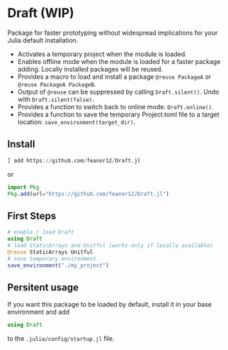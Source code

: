 # Draft (WIP)

Package for faster prototyping without widespread implications for your Julia default installation. 

* Activates a temporary project when the module is loaded.
* Enables offline mode when the module is loaded for a faster package adding. Locally installed packages will be reused.
* Provides a macro to ĺoad and install a package `@reuse PackageA` or `@reuse PackageA PackageB`.
* Output of `@reuse` can be suppressed by calling `Draft.silent()`. Undo with `Draft.silent(false)`.
* Provides a function to switch back to online mode: `Draft.online()`.
* Provides a function to save the temporary Project.toml file to a target location: `save_environment(target_dir)`.

## Install

```julia
] add https://github.com/feanor12/Draft.jl
```
or
```julia
import Pkg
Pkg.add(url="https://github.com/feanor12/Draft.jl")
```

## First Steps

``` julia
# enable / load Draft
using Draft
# load StaticArrays and Unitful (works only if locally available)
@reuse StaticArrays Unitful
# save temporary environment 
save_environment("./my_project")
```

## Persitent usage

If you want this package to be loaded by default, install it in your base environment and add 
```julia
using Draft
```
to the `.julia/config/startup.jl` file.
